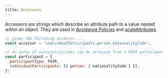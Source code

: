 ```yaml
---
title: Accessors
---
```


Accessors are strings which describe an attribute path to a value nested within an object. They are used in [Avoidance Policies](./avoidance) and [scaleAttributes](../concepts/scaleItems).

```js
// given the follwoing accessor...
const accessor = 'individualParticipants.person.nationalityCode';

// an array of nationalityCodes can be accessed from a PAIR participant
const participant = {
  participantType: PAIR,
  individualParticipants: [{ person: { nationalityCode } }],
};
```
